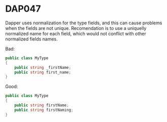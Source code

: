 ﻿# DAP047

Dapper uses normalization for the type fields, and this can cause problems when the fields are not unique.
Recomendation is to use a uniquelly normalized name for each field, which would not conflict with other normalized fields names.

Bad:

``` c#
public class MyType
{
	public string _firstName;
    public string first_name;
}
```

Good:

``` c#
public class MyType
{
	public string firstName;
    public string firstNaming;
}
```
